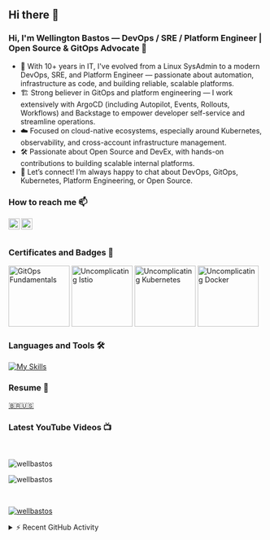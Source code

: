 
## Hi there 👋

### Hi, I'm Wellington Bastos — DevOps / SRE / Platform Engineer | Open Source & GitOps Advocate 🤖

- 🚀 With 10+ years in IT, I've evolved from a Linux SysAdmin to a modern DevOps, SRE, and Platform Engineer — passionate about automation, infrastructure as code, and building reliable, scalable platforms.
- 🏗️ Strong believer in GitOps and platform engineering — I work extensively with ArgoCD (including Autopilot, Events, Rollouts, Workflows) and Backstage to empower developer self-service and streamline operations.
- ☁️ Focused on cloud-native ecosystems, especially around Kubernetes, observability, and cross-account infrastructure management.
- 🛠️ Passionate about Open Source and DevEx, with hands-on contributions to building scalable internal platforms.
- 💬 Let’s connect! I’m always happy to chat about DevOps, GitOps, Kubernetes, Platform Engineering, or Open Source.

### How to reach me 📫

[<img align="left" alt="wellbastos | YouTube" width="22px" src="https://cdn.jsdelivr.net/npm/simple-icons@v3/icons/youtube.svg" />][youtube]
[<img align="left" alt="wellbastos | LinkedIn" width="22px" src="https://cdn.jsdelivr.net/npm/simple-icons@v3/icons/linkedin.svg" />][linkedin]

<br />
<br />

### Certificates and Badges 🏅

<p align="left">
<img src="https://images.credly.com/size/340x340/images/6f4212c6-80e6-4819-833d-a652b0feaabb/blob" alt="GitOps Fundamentals" width="120" height="120"/> </a>
<img src="https://api.accredible.com/v1/frontend/credential_website_embed_image/badge/13894976" alt="Uncomplicating Istio" width="120" height="120"/> </a>
<img src="https://api.accredible.com/v1/frontend/credential_website_embed_image/badge/11744806" alt="Uncomplicating Kubernetes" width="120" height="120"/> </a>
<img src="https://api.accredible.com/v1/frontend/credential_website_embed_image/badge/13777777" alt="Uncomplicating Docker" width="120" height="120"/> </a>
</p>


### Languages and Tools 🛠️

[![My Skills](https://skillicons.dev/icons?i=ansible,aws,bash,bitbucket,bsd,debian,docker,elasticsearch,gcp,git,github,githubactions,gitlab,go,grafana,jenkins,kafka,kubernetes,linux,md,mysql,nginx,postgres,prometheus,py,rabbitmq,redis,terraform,ubuntu,vim,vscode,arch,arduino,cloudflare,gitlab,mongodb,obsidian,raspberrypi,regex)](https://skillicons.dev)

### Resume 📄

[🇧🇷](https://github.com/wellbastos/wellbastos/blob/master/curriculum/Wellington_Bastos_BR.md)[🇺🇸](https://github.com/wellbastos/wellbastos/blob/master/curriculum/Wellington_Bastos.md)

<!-- ### Latest Blog posts 📝 -->
<!-- BLOG-POST-LIST:START -->
<!-- BLOG-POST-LIST:END -->

### Latest YouTube Videos 📺
<!-- YOUTUBE:START -->
<!-- YOUTUBE:END -->

<br />

<p><img align="left" src="https://github-readme-stats.vercel.app/api/top-langs?username=wellbastos&show_icons=true&locale=en&layout=compact" alt="wellbastos" /></p>

<br />

<p>&nbsp;<img align="left" src="https://github-readme-stats.vercel.app/api?username=wellbastos&show_icons=true&locale=en" alt="wellbastos" /></p>

<br/>

<p align="left"> <a href="https://github.com/ryo-ma/github-profile-trophy"><img src="https://github-profile-trophy.vercel.app/?username=wellbastos" alt="wellbastos" /></a> </p>

<details>
  <summary>⚡ Recent GitHub Activity</summary>
  
<!--START_SECTION:activity-->
<!--END_SECTION:activity-->

</details>

[youtube]: https://www.youtube.com/@miudotips
[linkedin]: https://www.linkedin.com/in/wellingtonbastos/